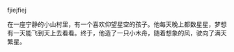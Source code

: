 fjiejfiej
<!--ai: please help modify this part -->
在一座宁静的小山村里，有一个喜欢仰望星空的孩子。他每天晚上都数星星，梦想有一天能飞到天上去看看。终于，他造了一只小木舟，随着想象的风，驶向了满天繁星。
<!--end-->
